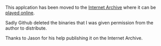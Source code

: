 This applcation has been moved to the [Internet Archive](https://archive.org/details/conflict_201509)  where it can be [played online](https://archive.org/details/conflict_201509).

Sadly Github deleted the binaries that I was given permission from the author to distribute. 

Thanks to Jason for his help publishing it on the Internet Archive.
